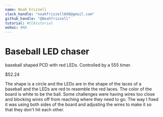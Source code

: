```yaml
---
name: Noah Frizzell
slack_handle: "noahfrizzell608@gmail.com"
github_handle: "@Noahfrizzell"
tutorial: #CCAtutorial
wokwi: #NA
---
```


# Baseball LED chaser

<!-- Describe your board in 2-3 sentences. What are you making? What will it do? -->
baseball shaped PCD with red LEDs. Controlled by a 555 timer.

<!-- How much is it going to cost? --> $52.24

<!-- Tell us a little bit about your design process. What were some challenges? What helped? ***Totally optional*** --> 
The shape is a circle and the LEDs are in the shape of the laces of a baseball and the LEDs are red to resemble the red laces. The color of the board is white to be the ball. Some challenges were having wires too close and blocking wires off from reaching where they need to go. The way I fixed it was using both sides of the board and adjusting the wires to make it so that they don't hit each other.
